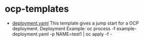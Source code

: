 # ocp-templates



* [deployment.yaml](../master/deployment.yaml)
 This template gives a jump start for a OCP deployment.
 Deployment Example: oc process -f example-deployment.yaml -p NAME=test1 | oc apply -f -

